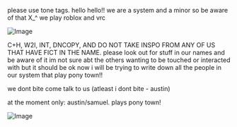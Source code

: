 
please use tone tags.
hello hello!! we are a system and a minor so be aware of that X_^ we play roblox and vrc


![Image](https://github.com/user-attachments/assets/e2ea9c65-25f7-4b09-941e-369a2861e90a)


C+H, W2I, INT, DNCOPY, AND DO NOT TAKE INSPO FROM ANY OF US THAT HAVE FICT IN THE NAME.
please look out for stuff in our names and be aware of it im not sure abt the others wanting to be touched or interacted with but it should be ok now i will be trying to write down all the people in our system that play pony town!!

we dont bite come talk to us (atleast i dont bite - austin)

at the moment only: austin/samuel. plays pony town!


![Image](https://www.google.com/url?sa=i&url=https%3A%2F%2Fx.com%2Fbedrockcurse%2Fstatus%2F1974923663049916420&psig=AOvVaw1md1BFPkaaICbEbSCt9YzF&ust=1760127411629000&source=images&cd=vfe&opi=89978449&ved=0CBcQjRxqFwoTCMjQ2-z3l5ADFQAAAAAdAAAAABAE)

<!--
**nikobuildbricks/nikobuildbricks** is a ✨ _special_ ✨ repository because its `README.md` (this file) appears on your GitHub profile.

